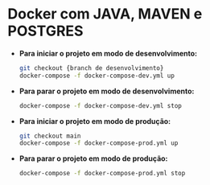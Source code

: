 # Docker com JAVA, MAVEN e POSTGRES

- **Para iniciar o projeto em modo de desenvolvimento:**
    ```bash
    git checkout {branch de desenvolvimento}
    docker-compose -f docker-compose-dev.yml up
    ```

- **Para parar o projeto em modo de desenvolvimento:**
    ```bash
    docker-compose -f docker-compose-dev.yml stop
    ```

- **Para iniciar o projeto em modo de produção:**
    ```bash
    git checkout main
    docker-compose -f docker-compose-prod.yml up
    ```

- **Para parar o projeto em modo de produção:**
    ```bash
    docker-compose -f docker-compose-prod.yml stop
    ```
